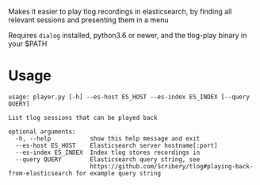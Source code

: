Makes it easier to play tlog recordings in elasticsearch, by finding all relevant sessions and presenting them in a menu

Requires `dialog` installed, python3.6 or newer, and the tlog-play binary in your $PATH

# Usage
```
usage: player.py [-h] --es-host ES_HOST --es-index ES_INDEX [--query QUERY]

List tlog sessions that can be played back

optional arguments:
  -h, --help           show this help message and exit
  --es-host ES_HOST    Elasticsearch server hostname[:port]
  --es-index ES_INDEX  Index tlog stores recordings in
  --query QUERY        Elasticsearch query string, see
                       https://github.com/Scribery/tlog#playing-back-from-elasticsearch for example query string
```
